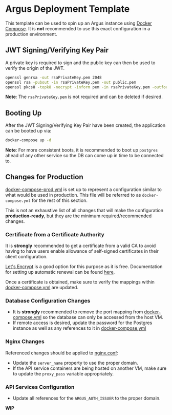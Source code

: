 # Argus Deployment Template

This template can be used to spin up an Argus instance using
[Docker Compose](https://docs.docker.com/compose/).
It is **not** recommended to use this exact configuration in a production
environment.

## JWT Signing/Verifying Key Pair

A private key is required to sign and the public key can then be used to verify
the origin of the JWT.

```bash
openssl genrsa -out rsaPrivateKey.pem 2048
openssl rsa -pubout -in rsaPrivateKey.pem -out public.pem
openssl pkcs8 -topk8 -nocrypt -inform pem -in rsaPrivateKey.pem -outform pem -out private.pem
```

**Note**: The `rsaPrivateKey.pem` is not required and can be deleted if desired.

## Booting Up

After the JWT Signing/Verifying Key Pair have been created, the application can
be booted up via:

```bash
docker-compose up -d
```

**Note**: For more consistent boots, it is recommended to boot up `postgres`
ahead of any other service so the DB can come up in time to be connected to.

## Changes for Production

[docker-compose-prod.yml](docker-compose-prod.yml) is set up to represent a
configuration similar to what would be used in production. This file will
be referred to as `docker-compose.yml` for the rest of this section.

This is not an exhaustive list of all changes that will make the configuration
**production-ready**, but they are the minimum required/recommended changes.

### Certificate from a Certificate Authority
It is **strongly** recommended to get a certificate from a valid CA to avoid
having to have users enable allowance of self-signed certificates in their
client configuration.

[Let's Encrypt](https://letsencrypt.org/)
is a good option for this purpose as it is free. Documentation
for setting up automatic renewal can be found
[here](https://certbot.eff.org/).

Once a certificate is obtained, make sure to verify the mappings within
[docker-compose.yml](docker-compose.yml) are updated.

### Database Configuration Changes

- It is **strongly** recommended to remove the port mapping from
  [docker-compose.yml](docker-compose.yml) so the database can only
  be accessed from the host VM.
- If remote access is desired, update the password for the Postgres
  instance as well as any references to it in
  [docker-compose.yml](docker-compose.yml)

### Nginx Changes

Referenced changes should be applied to [nginx.conf](nginx.conf):
- Update the `server_name` property to use the proper domain.
- If the API service containers are being hosted on another VM, make sure to
  update the `proxy_pass` variable appropriately.

### API Services Configuration

- Update all references for the `ARGUS_AUTH_ISSUER` to the proper domain.

**WIP**
